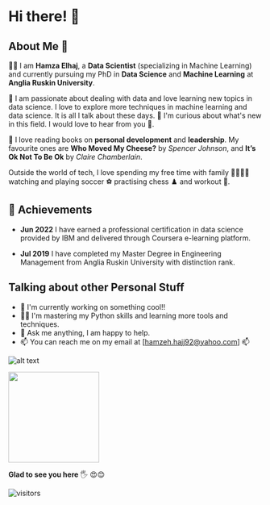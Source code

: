 # Hi there! 👋

## About Me 🚀 

👨‍🎓 I am **Hamza Elhaj**, a **Data Scientist** (specializing in Machine Learning) and currently pursuing my PhD in **Data Science** and **Machine Learning** at **Anglia Ruskin University**.

🤖 I am passionate about dealing with data and love learning new topics in data science. I love to explore more techniques in machine learning and data science. It is all I talk about these days. 🧐 I'm curious about what's new in this field. I would love to hear from you 👐.

📗 I love reading books on **personal development** and **leadership**. My favourite ones are **Who Moved My Cheese?** by _Spencer Johnson_, and **It’s Ok Not To Be Ok** by _Claire Chamberlain_.

Outside the world of tech, I love spending my free time with family 👨‍👩‍👦‍👦 watching and playing soccer ⚽ practising chess ♟️ and workout 💪.

<!---
Hamza-Elhaj/Hamza-Elhaj is a ✨ special ✨ repository because its `README.md` (this file) appears on your GitHub profile.
You can click the Preview link to take a look at your changes.
--->

## 🏅 Achievements 

* **Jun 2022** I have earned a professional certification in data science provided by IBM and delivered through Coursera e-learning platform.

* **Jul 2019** I have completed my Master Degree in Engineering Management from Anglia Ruskin University with distinction rank.

## Talking about other Personal Stuff

* 💁 I'm currently working on something cool!!
* 👨‍💻 I'm mastering my Python skills and learning more tools and techniques.
* 💬 Ask me anything, I am happy to help.
* 📫 You can reach me on my email at [hamzeh.hajj92@yahoo.com] 📫

![alt text](https://cdn.dribbble.com/users/1162077/screenshots/5403918/media/d5dccb5d5818cba2c8fa0cb15fb578b3.gif "Logo Title Text 1")

<img height="180em" src="https://github-readme-stats.vercel.app/api?username=Hamza-Elhaj&show_icons=true&hide_border=true&&count_private=true&include_all_commits=true" />

**Glad to see you here** 🖐 😍😊

![visitors](https://visitor-badge.glitch.me/badge?page_id=page.id)


<!--START_SECTION:waka-->
<!--END_SECTION:waka-->
